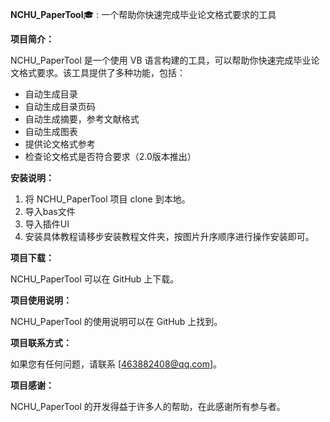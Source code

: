 **NCHU_PaperTool**🎓 : 一个帮助你快速完成毕业论文格式要求的工具

**项目简介：**

NCHU_PaperTool 是一个使用 VB 语言构建的工具，可以帮助你快速完成毕业论文格式要求。该工具提供了多种功能，包括：

- 自动生成目录
- 自动生成目录页码
- 自动生成摘要，参考文献格式
- 自动生成图表
- 提供论文格式参考
- 检查论文格式是否符合要求（2.0版本推出）

**安装说明：**

1. 将 NCHU_PaperTool 项目 clone 到本地。
2. 导入bas文件
3. 导入插件UI
4. 安装具体教程请移步安装教程文件夹，按图片升序顺序进行操作安装即可。

**项目下载：**

NCHU_PaperTool 可以在 GitHub 上下载。

**项目使用说明：**

NCHU_PaperTool 的使用说明可以在 GitHub 上找到。

**项目联系方式：**

如果您有任何问题，请联系 [463882408@qq.com]。

**项目感谢：**

NCHU_PaperTool 的开发得益于许多人的帮助，在此感谢所有参与者。



